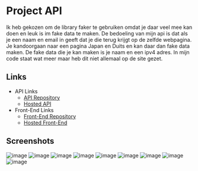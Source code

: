 # Project API
Ik heb gekozen om de library faker te gebruiken omdat je daar veel mee kan doen en leuk is im fake data te maken. De bedoeling van mijn api is dat als je een naam en email in geeft dat je die terug krijgt op de zelfde webpagina. Je kandoorgaan naar een pagina Japan en Duits en kan daar dan fake data maken. De fake data die je kan maken is je naam en een ipv4 adres. In mijn code staat wat meer maar heb dit niet allemaal op de site gezet.

## Links
* API Links
    * [API Repository](https://github.com/BrentVandeReyd/FakerApiBrent)
    * [Hosted API](https://randomizer-service-brentvandereyd.cloud.okteto.net)
* Front-End Links
    * [Front-End Repository](https://github.com/BrentVandeReyd/BrentVandeReyd.github.io)
    * [Hosted Front-End ](https://brentvandereyd.github.io/)

## Screenshots
![image](https://user-images.githubusercontent.com/91150116/202865581-77ba62c6-a139-4e42-b856-bfdd60dfbb98.png)
![image](https://user-images.githubusercontent.com/91150116/202865588-062c11d8-bca2-4ed8-9563-e4715c07fcb4.png)
![image](https://user-images.githubusercontent.com/91150116/202865598-3c7f7867-aa70-4fe8-8597-e579a9b901cb.png)
![image](https://user-images.githubusercontent.com/91150116/202865605-0b26e0e5-1ccc-4947-8b26-f4a15de7c7a8.png)
![image](https://user-images.githubusercontent.com/91150116/202865617-a6b7b87d-3777-4119-8c15-31b88fc1a03a.png)
![image](https://user-images.githubusercontent.com/91150116/202865622-cbd5c809-269d-4f1d-98a8-90742fec9de6.png)
![image](https://user-images.githubusercontent.com/91150116/202865653-0c203ab7-c483-4bd2-80e1-ca08cc974ef1.png)
![image](https://user-images.githubusercontent.com/91150116/202865665-2701ab3a-dc98-4395-a6cb-25bcdb9e6e11.png)
![image](https://user-images.githubusercontent.com/91150116/202865672-6adc61fe-6613-46b0-b937-99d1ee305e37.png)

